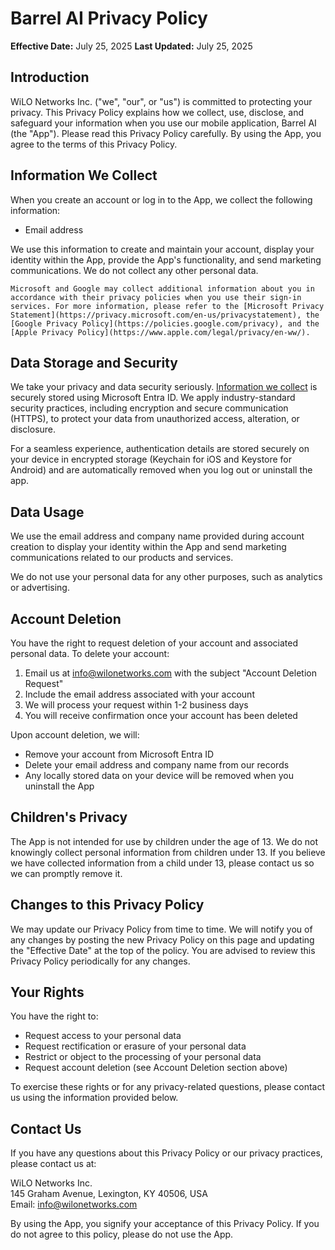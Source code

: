 # Barrel AI Privacy Policy

**Effective Date:** July 25, 2025
**Last Updated:** July 25, 2025

## Introduction
WiLO Networks Inc. ("we", "our", or "us") is committed to protecting your privacy. This Privacy Policy explains how we collect, use, disclose, and safeguard your information when you use our mobile application, Barrel AI (the "App"). Please read this Privacy Policy carefully. By using the App, you agree to the terms of this Privacy Policy.

<a id="information-collected"></a>
## Information We Collect
When you create an account or log in to the App, we collect the following information:
- Email address

We use this information to create and maintain your account, display your identity within the App, provide the App's functionality, and send marketing communications. We do not collect any other personal data.

    Microsoft and Google may collect additional information about you in accordance with their privacy policies when you use their sign-in services. For more information, please refer to the [Microsoft Privacy Statement](https://privacy.microsoft.com/en-us/privacystatement), the [Google Privacy Policy](https://policies.google.com/privacy), and the [Apple Privacy Policy](https://www.apple.com/legal/privacy/en-ww/).

## Data Storage and Security
We take your privacy and data security seriously. [Information we collect](#information-collected) is securely stored using Microsoft Entra ID. We apply industry-standard security practices, including encryption and secure communication (HTTPS), to protect your data from unauthorized access, alteration, or disclosure.

For a seamless experience, authentication details are stored securely on your device in encrypted storage (Keychain for iOS and Keystore for Android) and are automatically removed when you log out or uninstall the app.

## Data Usage
We use the email address and company name provided during account creation to display your identity within the App and send marketing communications related to our products and services.

We do not use your personal data for any other purposes, such as analytics or advertising.

## Account Deletion
You have the right to request deletion of your account and associated personal data. To delete your account:

1. Email us at [info@wilonetworks.com](mailto:info@wilonetworks.com) with the subject "Account Deletion Request"
2. Include the email address associated with your account
3. We will process your request within 1-2 business days
4. You will receive confirmation once your account has been deleted

Upon account deletion, we will:
- Remove your account from Microsoft Entra ID
- Delete your email address and company name from our records
- Any locally stored data on your device will be removed when you uninstall the App<br>

## Children's Privacy
The App is not intended for use by children under the age of 13. We do not knowingly collect personal information from children under 13. If you believe we have collected information from a child under 13, please contact us so we can promptly remove it.

## Changes to this Privacy Policy
We may update our Privacy Policy from time to time. We will notify you of any changes by posting the new Privacy Policy on this page and updating the "Effective Date" at the top of the policy. You are advised to review this Privacy Policy periodically for any changes.

## Your Rights
You have the right to:
- Request access to your personal data
- Request rectification or erasure of your personal data
- Restrict or object to the processing of your personal data
- Request account deletion (see Account Deletion section above)

To exercise these rights or for any privacy-related questions, please contact us using the information provided below.

## Contact Us
If you have any questions about this Privacy Policy or our privacy practices, please contact us at:

WiLO Networks Inc.<br>
145 Graham Avenue, Lexington, KY 40506, USA<br>
Email: [info@wilonetworks.com](mailto:info@wilonetworks.com)<br>

By using the App, you signify your acceptance of this Privacy Policy. If you do not agree to this policy, please do not use the App.
